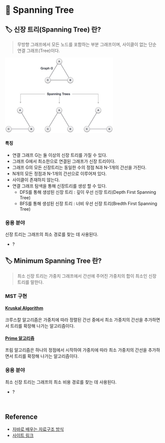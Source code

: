 # 📑 Spanning Tree

## 🏷️ 신장 트리(Spanning Tree) 란?
> 무방향 그래프에서 모든 노드를 포함하는 부분 그래프이며, 사이클이 없는 단순 연결 그래프(Tree)이다.

<img src = "../../IMG/CS/DS/spanning_trees.jpg" alt = "https://www.tutorialspoint.com/data_structures_algorithms/spanning_tree.htm" width = "350">

#### 특징
- 연결 그래프 G는 둘 이상의 신장 트리를 가질 수 있다.
- 그래프 G에서 최소한으로 연결된 그래프가 신장 트리이다.
- 그래프 G의 모든 신장트리는 동일한 수의 정점 N과 N-1개의 간선을 가진다.
- N개의 모든 정점과 N-1개의 간선으로 이루어져 있다.
- 사이클이 존재하지 않는다.
- 연결 그래프 탐색을 통해 신장트리를 생성 할 수 있다.
    - DFS를 통해 생성된 신장 트리 : 깊이 우선 신장 트리(Depth First Spanning Tree)
    - BFS를 통해 생성된 신장 트리 : 너비 우선 신장 트리(Bredth First Spanning Tree)

### 응용 분야
신장 트리는 그래프의 최소 경로를 찾는 데 사용된다.
- ?


## 🏷️ Minimum Spanning Tree 란?
> 최소 신장 트리는 가중치 그래프에서 간선에 주어진 가중치의 합이 최소인 신장트리를 말한다.

### MST 구현

#### [Kruskal Algorithm](/Algorithm/MST.md#🏷️-kruskal-algorithm)
크루스칼 알고리즘은 가중치에 따라 정렬된 간선 중에서 최소 가중치의 간선을 추가하면서 트리를 확장해 나가는 알고리즘이다.

#### [Prime 알고리즘](/Algorithm/MST.md#🏷️-prime-algorithm)
프림 알고리즘은 하나의 정점에서 시작하여 가중치에 따라 최소 가중치의 간선을 추가하면서 트리를 확장해 나가는 알고리즘이다.

### 응용 분야
최소 신장 트리는 그래프의 최소 비용 경로를 찾는 데 사용된다.
- ?

<br>

## Reference

- [자바로 배우는 자료구조 방식](https://product.kyobobook.co.kr/detail/S000001636199)
- [사이트 링크](https://www.tutorialspoint.com/data_structures_algorithms/spanning_tree.htm)